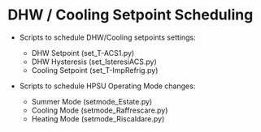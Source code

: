 # DHW / Cooling Setpoint Scheduling

* Scripts to schedule DHW/Cooling setpoints settings:
  * DHW Setpoint (set_T-ACS1.py)
  * DHW Hysteresis (set_IsteresiACS.py)
  * Cooling Setpoint (set_T-ImpRefrig.py)

* Scripts to schedule HPSU Operating Mode changes:
  * Summer Mode (setmode_Estate.py)
  * Cooling Mode (setmode_Raffrescare.py)
  * Heating Mode (setmode_Riscaldare.py)
